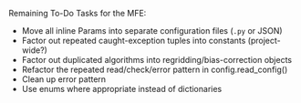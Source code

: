 Remaining To-Do Tasks for the MFE:

* Move all inline Params into separate configuration files (`.py` or JSON)
* Factor out repeated caught-exception tuples into constants (project-wide?)
* Factor out duplicated algorithms into regridding/bias-correction objects
* Refactor the repeated read/check/error pattern in config.read_config()
* Clean up error pattern
* Use enums where appropriate instead of dictionaries